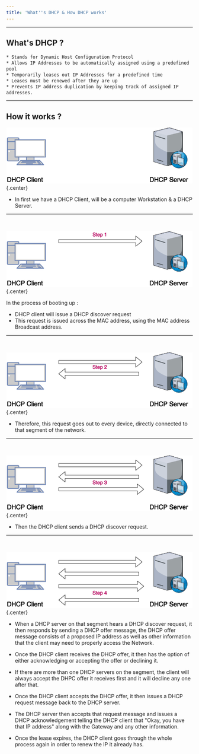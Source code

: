 ```yaml
---
title: 'What''s DHCP & How DHCP works'
---
```


---

## What's DHCP ?

```
* Stands for Dynamic Host Configuration Protocol
* Allows IP Addresses to be automatically assigned using a predefined pool
* Temporarily leases out IP Addresses for a predefined time
* Leases must be renewed after they are up
* Prevents IP address duplication by keeping track of assigned IP addresses.
```

---

## How it works ?

![](howdhcpworks.png)   {.center}


* In first we have a DHCP Client, will be a computer Workstation & a DHCP Server.

---
</br>

![](howdhcpworks1.png)   {.center}

In the process of booting up :
* DHCP client will issue a DHCP discover request
* This request is issued across the MAC address, using the MAC address Broadcast address.


---
</br>

![](howdhcpworks2.png)   {.center}


* Therefore, this request goes out to every device, directly connected to that segment of the network.


---
</br>

![](howdhcpworks3.png)   {.center}


* Then the DHCP client sends a DHCP discover request.

---
</br>

![](howdhcpworks4.png)   {.center}


* When a DHCP server on that segment hears a DHCP discover request, it then responds by sending a DHCP offer message, the DHCP offer message consists of a proposed IP address as well as other information that the client may need to properly access the Network.

* Once the DHCP client receives the DHCP offer, it then has the option of either acknowledging or accepting the offer or declining it.

* If there are more than one DHCP servers on the segment, the client will always accept the DHPC offer it receives first and it will decline any one after that.

* Once the DHCP client accepts the DHCP offer, it then issues a DHCP request message back to the DHCP server.

* The DHCP server then accepts that request message and issues a DHCP acknowledgement telling the DHCP client that "Okay, you have that IP address" along with the Gateway and any other information.

* Once the lease expires, the DHCP client goes through the whole process again in order to renew the IP it already has.
